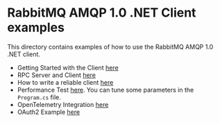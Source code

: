 # RabbitMQ AMQP 1.0 .NET Client examples

This directory contains examples of how to use the RabbitMQ AMQP 1.0 .NET client.

- Getting Started with the Client [here](./GettingStarted/)
- RPC Server and Client [here](./Rpc/)
- How to write a reliable client [here](./HAClient/)
- Performance Test [here](./PerformanceTest/). You can tune some parameters in the `Program.cs` file.
- OpenTelemetry Integration [here](./OpenTelemetryIntegration/)
- OAuth2 Example [here](./OAuth2)